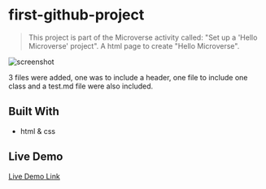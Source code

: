 # first-github-project

> This project is part of the Microverse activity called: "Set up a 'Hello Microverse' project".
> A html page to create "Hello Microverse".
> 
![screenshot](./app_screenshot.png)

3 files were added, one was to include a header, one file to include one class and a test.md file were also included.
## Built With

- html & css

## Live Demo

[Live Demo Link](https://livedemo.com)
